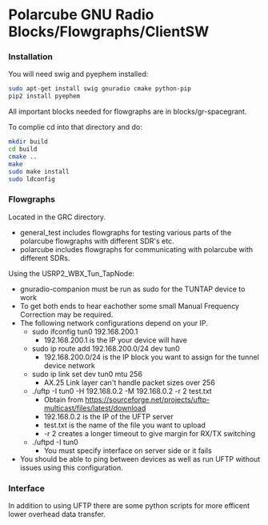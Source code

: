 # Polarcube GNU Radio Blocks/Flowgraphs/ClientSW

### Installation

You will need swig and pyephem installed:


```bash
sudo apt-get install swig gnuradio cmake python-pip
pip2 install pyephem
```

All important blocks needed for flowgraphs are in blocks/gr-spacegrant.

To complie cd into that directory and do:
```bash
mkdir build
cd build
cmake ..
make
sudo make install
sudo ldconfig
```

### Flowgraphs
Located in the GRC directory.
* general_test includes flowgraphs for testing various parts of the polarcube flowgraphs with different SDR's etc.
* polarcube includes flowgraphs for communicating with polarcube with different SDRs.

Using the USRP2_WBX_Tun_TapNode:
* gnuradio-companion must be run as sudo for the TUNTAP device to work
* To get both ends to hear eachother some small Manual Frequency Correction may be required.
* The following network configurations depend on your IP.
  * sudo ifconfig tun0 192.168.200.1
    * 192.168.200.1 is the IP your device will have
  * sudo ip route add 192.168.200.0/24 dev tun0
    * 192.168.200.0/24 is the IP block you want to assign for the tunnel device network
  * sudo ip link set dev tun0 mtu 256
    * AX.25 Link layer can't handle packet sizes over 256
  * ./uftp -I tun0 -H 192.168.0.2 -M 192.168.0.2 -r 2 test.txt
    * Obtain from https://sourceforge.net/projects/uftp-multicast/files/latest/download
    * 192.168.0.2 is the IP of the UFTP server
    * test.txt is the name of the file you want to upload
    * -r 2 creates a longer timeout to give margin for RX/TX switching
  * ./uftpd -I tun0
    * You must specify interface on server side or it fails
* You should be able to ping between devices as well as run UFTP without issues using this configuration.

### Interface
In addition to using UFTP there are some python scripts for more efficent lower overhead data transfer.
